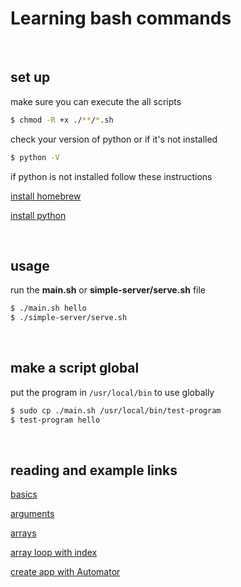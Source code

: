 # Learning bash commands

<br>

## set up
make sure you can execute the all scripts
```bash
$ chmod -R +x ./**/*.sh
```
check your version of python or if it's not installed
```bash
$ python -V
```

if python is not installed follow these instructions

[install homebrew](https://brew.sh/#install)

[install python](https://docs.python-guide.org/starting/install3/osx/)

<br>

## usage
run the __main.sh__ or __simple-server/serve.sh__ file
```bash
$ ./main.sh hello
$ ./simple-server/serve.sh
```

<br>

## make a script global
put the program in `/usr/local/bin` to use globally
```bash
$ sudo cp ./main.sh /usr/local/bin/test-program
$ test-program hello
```

<br>

## reading and example links

[basics](https://developer.apple.com/library/archive/documentation/OpenSource/Conceptual/ShellScripting/shell_scripts/shell_scripts.html)

[arguments](https://www.lifewire.com/pass-arguments-to-bash-script-2200571)

[arrays](https://www.amsys.co.uk/using-arrays-bash/)

[array loop with index](https://stackoverflow.com/questions/6723426/looping-over-arrays-printing-both-index-and-value)

[create app with Automator](https://stackoverflow.com/questions/30854358/mac-osx-allow-for-user-input-in-shell-script-via-gui-or-prompt)

